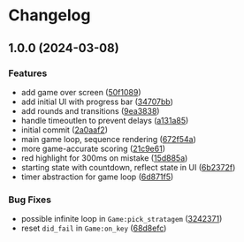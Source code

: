 # Changelog

## 1.0.0 (2024-03-08)


### Features

* add game over screen ([50f1089](https://github.com/willothy/strat-hero.nvim/commit/50f10893ed306989840a3d3df856204b7ab12b4b))
* add initial UI with progress bar ([34707bb](https://github.com/willothy/strat-hero.nvim/commit/34707bbb5744f378b0c328c339ef45f356285e64))
* add rounds and transitions ([9ea3838](https://github.com/willothy/strat-hero.nvim/commit/9ea383823bd9f681c81c86dcc151bb2fe6925d91))
* handle timeoutlen to prevent delays ([a131a85](https://github.com/willothy/strat-hero.nvim/commit/a131a8538112e01ed15d69e9b21a69316223c4f0))
* initial commit ([2a0aaf2](https://github.com/willothy/strat-hero.nvim/commit/2a0aaf20edf523202ae2d72fa8c4931bd8bad3d8))
* main game loop, sequence rendering ([672f54a](https://github.com/willothy/strat-hero.nvim/commit/672f54afa33e099ba14983c6358c4eb0ff65e71c))
* more game-accurate scoring ([21c9e61](https://github.com/willothy/strat-hero.nvim/commit/21c9e61f2cde826eb1737db43ac7e9ff1ed5584c))
* red highlight for 300ms on mistake ([15d885a](https://github.com/willothy/strat-hero.nvim/commit/15d885ae8b7138ace7e243b3c79bfd3404122140))
* starting state with countdown, reflect state in UI ([6b2372f](https://github.com/willothy/strat-hero.nvim/commit/6b2372f6eb2d4de10af15fadcf105b4bf1ef8a1a))
* timer abstraction for game loop ([6d871f5](https://github.com/willothy/strat-hero.nvim/commit/6d871f574056aa923b74bb0478a030809999df44))


### Bug Fixes

* possible infinite loop in `Game:pick_stratagem` ([3242371](https://github.com/willothy/strat-hero.nvim/commit/3242371b7696357bf895c9afb722edac9a38b6a3))
* reset `did_fail` in `Game:on_key` ([68d8efc](https://github.com/willothy/strat-hero.nvim/commit/68d8efc09290bb47d482d348c3e8d82244e61316))
